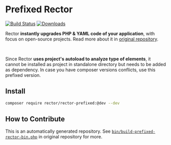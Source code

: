 # Prefixed Rector

[![Build Status](https://img.shields.io/travis/rectorphp/rector-prefixed/master.svg?style=flat-square)](https://travis-ci.org/rectorphp/rector-prefixed)
[![Downloads](https://img.shields.io/packagist/dt/rector/rector-prefixed.svg?style=flat-square)](https://packagist.org/packages/rector/rector)

Rector **instantly upgrades PHP & YAML code of your application**, with focus on open-source projects.
Read more about it in [original repository](https://github.com/rectorphp/rector).

<br>

Since Rector **uses project's autoload to analyze type of elements**, it cannot be installed as project in standalone directory but needs to be added as dependency. In case you have composer versions conflicts, use this prefixed version.

## Install

```bash
composer require rector/rector-prefixed:@dev --dev
```

## How to Contribute

This is an automatically generated repository. See [`bin/build-prefixed-rector-bin.php`](https://github.com/rectorphp/rector/blob/master/bin/build-prefixed-rector-bin.php) in original repository for more.
